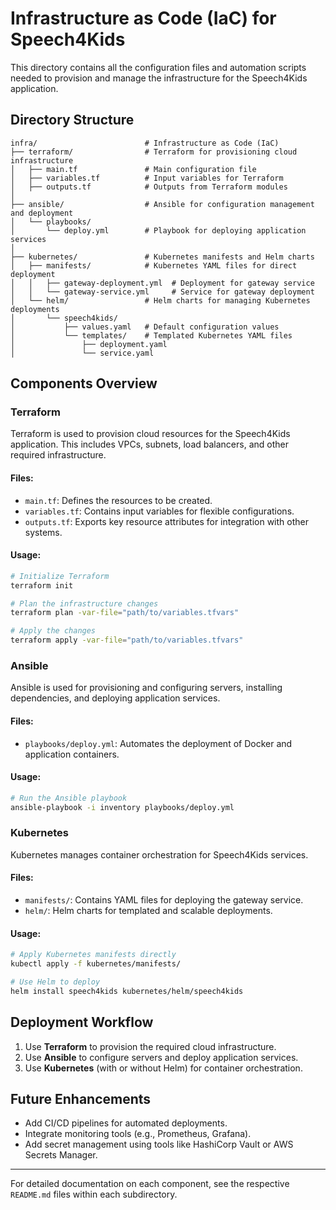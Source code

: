 # Infrastructure as Code (IaC) for Speech4Kids

This directory contains all the configuration files and automation scripts needed to provision and manage the infrastructure for the Speech4Kids application.

## Directory Structure

```plaintext
infra/                        # Infrastructure as Code (IaC)
├── terraform/                # Terraform for provisioning cloud infrastructure
│   ├── main.tf               # Main configuration file
│   ├── variables.tf          # Input variables for Terraform
│   ├── outputs.tf            # Outputs from Terraform modules
│
├── ansible/                  # Ansible for configuration management and deployment
│   └── playbooks/
│       └── deploy.yml        # Playbook for deploying application services
│
├── kubernetes/               # Kubernetes manifests and Helm charts
│   ├── manifests/            # Kubernetes YAML files for direct deployment
│   │   ├── gateway-deployment.yml  # Deployment for gateway service
│   │   └── gateway-service.yml     # Service for gateway deployment
│   └── helm/                 # Helm charts for managing Kubernetes deployments
│       └── speech4kids/
│           ├── values.yaml   # Default configuration values
│           └── templates/    # Templated Kubernetes YAML files
│               ├── deployment.yaml
│               └── service.yaml
```

## Components Overview

### Terraform
Terraform is used to provision cloud resources for the Speech4Kids application. This includes VPCs, subnets, load balancers, and other required infrastructure.

#### Files:
- `main.tf`: Defines the resources to be created.
- `variables.tf`: Contains input variables for flexible configurations.
- `outputs.tf`: Exports key resource attributes for integration with other systems.

#### Usage:
```bash
# Initialize Terraform
terraform init

# Plan the infrastructure changes
terraform plan -var-file="path/to/variables.tfvars"

# Apply the changes
terraform apply -var-file="path/to/variables.tfvars"
```

### Ansible
Ansible is used for provisioning and configuring servers, installing dependencies, and deploying application services.

#### Files:
- `playbooks/deploy.yml`: Automates the deployment of Docker and application containers.

#### Usage:
```bash
# Run the Ansible playbook
ansible-playbook -i inventory playbooks/deploy.yml
```

### Kubernetes
Kubernetes manages container orchestration for Speech4Kids services.

#### Files:
- `manifests/`: Contains YAML files for deploying the gateway service.
- `helm/`: Helm charts for templated and scalable deployments.

#### Usage:
```bash
# Apply Kubernetes manifests directly
kubectl apply -f kubernetes/manifests/

# Use Helm to deploy
helm install speech4kids kubernetes/helm/speech4kids
```

## Deployment Workflow
1. Use **Terraform** to provision the required cloud infrastructure.
2. Use **Ansible** to configure servers and deploy application services.
3. Use **Kubernetes** (with or without Helm) for container orchestration.

## Future Enhancements
- Add CI/CD pipelines for automated deployments.
- Integrate monitoring tools (e.g., Prometheus, Grafana).
- Add secret management using tools like HashiCorp Vault or AWS Secrets Manager.

---

For detailed documentation on each component, see the respective `README.md` files within each subdirectory.

